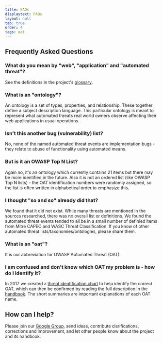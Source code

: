 ```yaml
---
title: FAQs
displaytext: FAQs
layout: null
tab: true
order: 4
tags: oat
---
```


## Frequently Asked Questions

### What do you mean by "web", "application" and "automated threat"?
See the definitions in the project's [glossary](/www-project-automated-threats-to-web-applications#div-scope).

### What is an "ontology"?
An ontology is a set of types, properties, and relationship. These together define a subject description language. This particular ontology is meant to represent what automated threats real world owners observe affecting their web applications in usual operations.

### Isn't this another bug (vulnerability) list?
No, none of the named automated threat events are implementation bugs - they relate to abuse of functionality using automated means.

### But is it an OWASP Top N List?
Again no, it's an ontology which currently contains 21 items but there may be more identified in the future. Also it is not an ordered list (like OWASP Top N lists) - the OAT identification numbers were randomly assigned, so the list is often written in alphabetical order to emphasize this.

### I thought "so and so" already did that?
We found that it did not exist. While many threats are mentioned in the sources researched, there was no overall list or definitions. We found the automated threat events tended to all be in a small number of definied items from Mitre CAPEC and WASC Threat Classification. If you know of other automated threat lists/taxonomies/ontologies, please share them.

### What is an "oat"?
It is our abbreviation for OWASP Automated Threat (OAT).

### I am confused and don't know which OAT my problem is - how do I identify it?
In 2017 we created a [threat identification chart](https://www2.owasp.org/www-project-automated-threats-to-web-applications/assets/files/oat-ontology-decision-chart.pdf) to help identify the correct OAT, which can then be confirmed by reading the full description in the [handbook](https://github.com/OWASP/www-project-automated-threats-to-web-applications/tree/master/assets/files/EN). The short summaries are important explanations of each OAT name.

## How can I help?
Please join our [Google Group](https://groups.google.com/a/owasp.org/forum/#!forum/automated-threats-project), send ideas, contribute clarifications, corrections and improvement, and let other people know about the project and its handbook.
